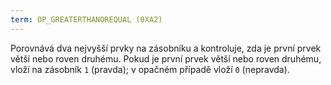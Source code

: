 ```yaml
---
term: OP_GREATERTHANOREQUAL (0XA2)
---
```


Porovnává dva nejvyšší prvky na zásobníku a kontroluje, zda je první prvek větší nebo roven druhému. Pokud je první prvek větší nebo roven druhému, vloží na zásobník `1` (pravda); v opačném případě vloží `0` (nepravda).